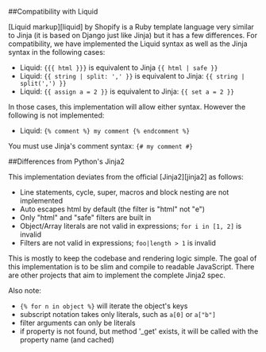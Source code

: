 ##Compatibility with Liquid

[Liquid markup][liquid] by Shopify is a Ruby template language very similar to Jinja (it is based on Django
just like Jinja) but it has a few differences. For compatibility, we have implemented the Liquid syntax as
well as the Jinja syntax in the following cases:

 * Liquid: `{{{ html }}}` is equivalent to Jinja `{{ html | safe }}`
 * Liquid: `{{ string | split: ',' }}` is equivalent to Jinja: `{{ string | split(',') }}`
 * Liquid: `{{ assign a = 2 }}` is equivalent to Jinja: `{{ set a = 2 }}`

In those cases, this implementation will allow either syntax. However the following is not implemented:

 * Liquid: `{% comment %} my comment {% endcomment %}`

You must use Jinja's comment syntax: `{# my comment #}`


##Differences from Python's Jinja2

This implementation deviates from the official [Jinja2][jinja2] as follows:

 - Line statements, cycle, super, macros and block nesting are not implemented
 - Auto escapes html by default (the filter is "html" not "e")
 - Only "html" and "safe" filters are built in
 - Object/Array literals are not valid in expressions; `for i in [1, 2]` is invalid
 - Filters are not valid in expressions; `foo|length > 1` is invalid

This is mostly to keep the codebase and rendering logic simple. The goal of this implementation is to
be slim and compile to readable JavaScript. There are other projects that aim to implement the complete
Jinja2 spec.

Also note:

 - `{% for n in object %}` will iterate the object's keys
 - subscript notation takes only literals, such as `a[0]` or `a["b"]`
 - filter arguments can only be literals
 - if property is not found, but method '_get' exists, it will be called with the property name (and cached)
